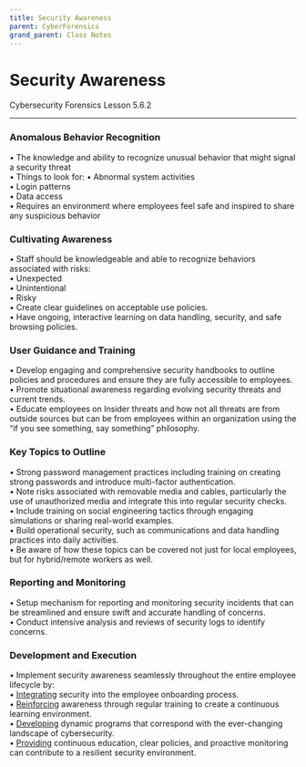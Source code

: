 ```yaml
---
title: Security Awareness
parent: CyberForensics 
grand_parent: Class Notes
---
```

# Security Awareness
Cybersecurity Forensics Lesson 5.6.2

___
### Anomalous Behavior Recognition  
• The knowledge and ability to recognize unusual behavior that might signal a security threat  
• Things to look for:
	• Abnormal system activities  
	• Login patterns  
	• Data access  
• Requires an environment where employees feel safe and inspired to share any suspicious behavior

### Cultivating Awareness  
• Staff should be knowledgeable and able to recognize behaviors associated with risks:  
	• Unexpected  
	• Unintentional  
	• Risky  
• Create clear guidelines on acceptable use policies.  
• Have ongoing, interactive learning on data handling, security, and safe browsing policies.

### User Guidance and Training  
• Develop engaging and comprehensive security handbooks to outline policies and procedures and ensure they are fully accessible to employees.  
• Promote situational awareness regarding evolving security threats and current trends.  
• Educate employees on Insider threats and how not all threats are from outside sources but can be from employees within an organization using the “if you see something, say something” philosophy.

### Key Topics to Outline  
• Strong password management practices including training on creating strong passwords and introduce multi-factor authentication.  
• Note risks associated with removable media and cables, particularly the use of unauthorized media and integrate this into regular security checks.  
• Include training on social engineering tactics through engaging simulations or sharing real-world examples.  
• Build operational security, such as communications and data handling practices into daily activities.  
• Be aware of how these topics can be covered not just for local employees, but for hybrid/remote workers as well.

### Reporting and Monitoring  
• Setup mechanism for reporting and monitoring security incidents that can be streamlined and ensure swift and accurate handling of concerns.  
• Conduct intensive analysis and reviews of security logs to identify concerns.

### Development and Execution  
• Implement security awareness seamlessly throughout the entire employee lifecycle by:  
	• <u>Integrating</u> security into the employee onboarding process.  
	• <u>Reinforcing</u> awareness through regular training to create a continuous learning environment.  
	• <u>Developing</u> dynamic programs that correspond with the ever-changing landscape of cybersecurity.  
	• <u>Providing</u> continuous education, clear policies, and proactive monitoring can contribute to a resilient security environment.
